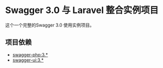 # Swagger 3.0 与 Laravel 整合实例项目

这个一个完整的Swagger 3.0 使用实例项目。

## 项目依赖

- [swagger-php:3.*](https://github.com/zircote/swagger-php)
- [swagger-ui:3.*](https://github.com/swagger-api/swagger-ui)